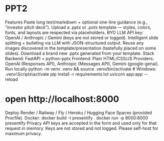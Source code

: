 # PPT2
Features
Paste long text/markdown + optional one-line guidance (e.g., “investor pitch deck”).
Upload a .pptx or .potx template — styles, colors, fonts, and layouts are respected via placeholders.
BYO LLM API key: OpenAI / Anthropic / Gemini (keys are not stored or logged).
Intelligent slide splitting + bulleting via LLM with JSON-structured output.
Reuse any images discovered in the template/presentation (tastefully placed on some slides).
Download a brand new .pptx generated from your template.
Stack
Backend: FastAPI + python-pptx
Frontend: Plain HTML/CSS/JS
Providers: OpenAI (Responses API), Anthropic (Messages API), Gemini (google-genai).
Run locally
python -m venv .venv && source .venv/bin/activate   # Windows: .venv\Scripts\activate
pip install -r requirements.txt
uvicorn app:app --reload
# open http://localhost:8000
Deploy
Render / Railway / Fly / Heroku / Hugging Face Spaces (provided Procfile).
Docker:
docker build -t presentify .
docker run -p 8000:8000 presentify
Privacy
API keys are accepted in the form and used only for that request in memory.
Keys are not stored and not logged. Please self-host for maximum privacy.
